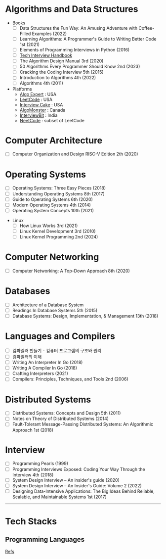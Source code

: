 # Algorithms and Data Structures

* Books
    - [ ] Data Structures the Fun Way: An Amusing Adventure with Coffee-Filled Examples (2022)
    - [ ] Learning Algorithms: A Programmer's Guide to Writing Better Code 1st (2021)
    - [ ] Elements of Programming Interviews in Python (2016)
    - [ ] [Tech Interview Handbook](https://www.techinterviewhandbook.org/)
    - [ ] The Algorithm Design Manual 3rd (2020)
    - [ ] 50 Algorithms Every Programmer Should Know 2nd (2023)
    - [ ] Cracking the Coding Interview 5th (2015)
    - [ ] Introduction to Algorithms 4th (2022)
    - [ ] Algorithms 4th (2011)
* Platforms
    * [Algo Expert](https://www.algoexpert.io/product) : USA
    * [LeetCode](https://leetcode.com/) : USA
    * [Interview Cake](https://www.interviewcake.com/) : USA
    * [AlgoMonster](https://algo.monster/?sscid=11k8_6n0eu&) : Canada
    * [InterviewBit](https://www.interviewbit.com/) : India
    * [NeetCode](https://neetcode.io/) : subset of LeetCode

# Computer Architecture

- [ ] Computer Organization and Design RISC-V Edition 2th (2020)

# Operating Systems

- [ ] Operating Systems: Three Easy Pieces (2018)
- [ ] Understanding Operating Systems 8th (2017)
- [ ] Guide to Operating Systems 6th (2020)
- [ ] Modern Operating Systems 4th (2014)
- [ ] Operating System Concepts 10th (2021)

* Linux
    - [ ] How Linux Works 3rd (2021)
    - [ ] Linux Kernel Development 3rd (2010)
    - [ ] Linux Kernel Programming 2nd (2024)

# Computer Networking

- [ ] Computer Networking: A Top-Down Approach 8th (2020)

# Databases

- [ ] Architecture of a Database System
- [ ] Readings In Database Systems 5th (2015)
- [ ] Database Systems: Design, Implementation, & Management 13th (2018)

# Languages and Compilers

- [ ] 컴파일러 만들기 - 컴퓨터 프로그램의 구조와 원리
- [ ] 컴파일러의 이해
- [ ] Writing An Interpreter In Go (2018)
- [ ] Writing A Compiler In Go (2018)
- [ ] Crafting Interpreters (2021)
- [ ] Compilers: Principles, Techniques, and Tools 2nd (2006)

# Distributed Systems

- [ ] Distributed Systems: Concepts and Design 5th (2011)
- [ ] Notes on Theory of Distributed Systems (2014)
- [ ] Fault-Tolerant Message-Passing Distributed Systems: An Algorithmic Approach 1st (2018)

# Interview

- [ ] Programming Pearls (1999)
- [ ] Programming Interviews Exposed: Coding Your Way Through the Interview 4th (2018)
- [ ] System Design Interview – An insider's guide (2020)
- [ ] System Design Interview – An Insider's Guide: Volume 2 (2022)
- [ ] Designing Data-Intensive Applications: The Big Ideas Behind Reliable, Scalable, and Maintainable Systems 1st (2017)

------

# Tech Stacks

## Programming Languages

[Refs](https://gitlab.com/ljspg/lang)

